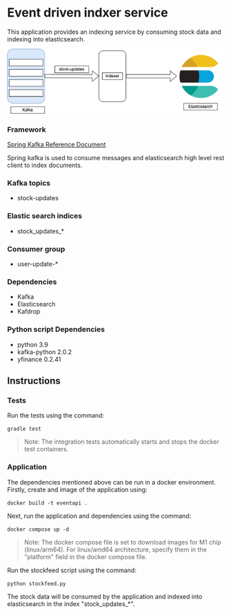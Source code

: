 # Event driven indxer service

This application provides an indexing service by consuming stock data and indexing into elasticsearch. 


![](indexed.png)

### Framework

[Spring Kafka Reference Document](https://docs.spring.io/spring-kafka/reference/html/)

Spring kafka is used to consume messages and elasticsearch high level
rest client to index documents.

### Kafka topics

- stock-updates

### Elastic search indices

- stock_updates_*

### Consumer group

- user-update-*

### Dependencies 

- Kafka
- Elasticsearch
- Kafdrop

### Python script Dependencies
- python 3.9
- kafka-python 2.0.2
- yfinance 0.2.41

## Instructions

### Tests
Run the tests using the command:

```
gradle test
```
>
> Note: The integration tests automatically starts and
> stops the docker test containers.

### Application

The dependencies mentioned above can be run in a docker environment. Firstly,
create and image of the application using:

```
docker build -t eventapi .
```

Next, run the application and dependencies using the command:
```
docker compose up -d
```
>
> Note: The docker compose file is set to download images for M1 chip
>  (linux/arm64). For linux/amd64 architecture, specify them in the "platform"
> field in the docker compose file.

Run the stockfeed script using the command:

```
python stockfeed.py
```

The stock data will be consumed by the application and indexed into elasticsearch in the index "stock_updates_*".






